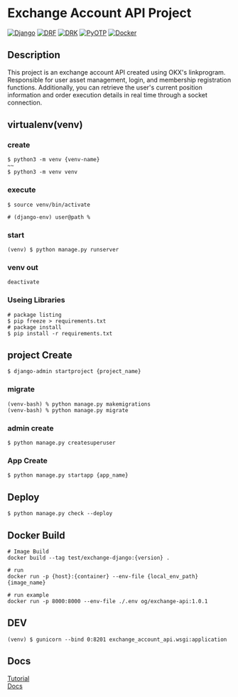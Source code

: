 # Exchange Account API Project

[![Django](https://img.shields.io/badge/Django-brightgreen.svg?logo=Django)](https://www.djangoproject.com/)
[![DRF](https://img.shields.io/badge/Django--Rest--Framework-brightgreen.svg?logo=DRF)](https://www.django-rest-framework.org/)
[![DRK](https://img.shields.io/badge/Django--Rest--Knox-brightgreen.svg?logo=)](https://www.django-rest-framework.org/)
[![PyOTP](https://img.shields.io/badge/PyOTP-gray.svg?logo=pyotp)](https://github.com/pyauth/pyotp)
[![Docker](https://img.shields.io/badge/Docker-blue.svg?logo=docker&logoColor=white)](https://www.docker.com/)

## Description
This project is an exchange account API created using OKX's linkprogram. Responsible for user asset management, login, and membership registration functions.
Additionally, you can retrieve the user's current position information and order execution details in real time through a socket connection.

## virtualenv(venv)

### create
```shell
$ python3 -m venv {venv-name}
~~
$ python3 -m venv venv
```
### execute
```shell
$ source venv/bin/activate

# (django-env) user@path % 
```

### start
```shell
(venv) $ python manage.py runserver
```

### venv out
```shell
deactivate
```

### Useing Libraries

```shell
# package listing
$ pip freeze > requirements.txt
# package install
$ pip install -r requirements.txt
```

## project Create
```shell
$ django-admin startproject {project_name}
```

### migrate
```shell
(venv-bash) % python manage.py makemigrations
(venv-bash) % python manage.py migrate
```

### admin create
```shell
$ python manage.py createsuperuser
```

### App Create
```shell
$ python manage.py startapp {app_name}
```

## Deploy
```shell
$ python manage.py check --deploy
```

## Docker Build
```shell
# Image Build
docker build --tag test/exchange-django:{version} .

# run
docker run -p {host}:{container} --env-file {local_env_path} {image_name}

# run example
docker run -p 8000:8000 --env-file ./.env og/exchange-api:1.0.1
```

## DEV
```shell
(venv) $ gunicorn --bind 0:8201 exchange_account_api.wsgi:application
```

## Docs

[Tutorial](https://docs.djangoproject.com/en/4.2/intro/tutorial01/)<br />
[Docs](https://docs.djangoproject.com/en/4.2/topics/)